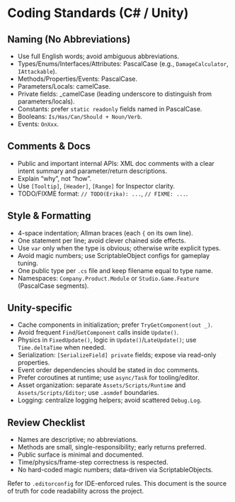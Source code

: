 # Coding Standards (C# / Unity)

## Naming (No Abbreviations)
- Use full English words; avoid ambiguous abbreviations.
- Types/Enums/Interfaces/Attributes: PascalCase (e.g., `DamageCalculator`, `IAttackable`).
- Methods/Properties/Events: PascalCase.
- Parameters/Locals: camelCase.
- Private fields: _camelCase (leading underscore to distinguish from parameters/locals).
- Constants: prefer `static readonly` fields named in PascalCase.
- Booleans: `Is/Has/Can/Should + Noun/Verb`.
- Events: `OnXxx`.

## Comments & Docs
- Public and important internal APIs: XML doc comments with a clear intent summary and parameter/return descriptions.
- Explain “why”, not “how”.
- Use `[Tooltip]`, `[Header]`, `[Range]` for Inspector clarity.
- TODO/FIXME format: `// TODO(Erika): ...`, `// FIXME: ...`.

## Style & Formatting
- 4-space indentation; Allman braces (each `{` on its own line).
- One statement per line; avoid clever chained side effects.
- Use `var` only when the type is obvious; otherwise write explicit types.
- Avoid magic numbers; use ScriptableObject configs for gameplay tuning.
- One public type per `.cs` file and keep filename equal to type name.
- Namespaces: `Company.Product.Module` or `Studio.Game.Feature` (PascalCase segments).

## Unity-specific
- Cache components in initialization; prefer `TryGetComponent(out _)`.
- Avoid frequent `Find`/`GetComponent` calls inside `Update()`.
- Physics in `FixedUpdate()`, logic in `Update()`/`LateUpdate()`; use `Time.deltaTime` when needed.
- Serialization: `[SerializeField] private` fields; expose via read-only properties.
- Event order dependencies should be stated in doc comments.
- Prefer coroutines at runtime; use `async/Task` for tooling/editor.
- Asset organization: separate `Assets/Scripts/Runtime` and `Assets/Scripts/Editor`; use `.asmdef` boundaries.
- Logging: centralize logging helpers; avoid scattered `Debug.Log`.

## Review Checklist
- Names are descriptive; no abbreviations.
- Methods are small, single-responsibility; early returns preferred.
- Public surface is minimal and documented.
- Time/physics/frame-step correctness is respected.
- No hard-coded magic numbers; data-driven via ScriptableObjects.

Refer to `.editorconfig` for IDE-enforced rules. This document is the source of truth for code readability across the project.